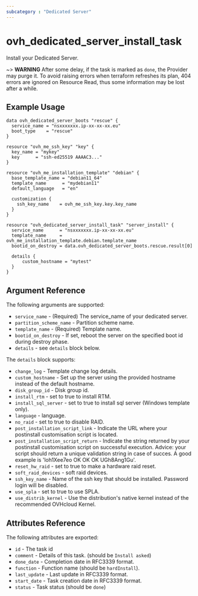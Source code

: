 ```yaml
---
subcategory : "Dedicated Server"
---
```


# ovh_dedicated_server_install_task

Install your Dedicated Server.

~> __WARNING__ After some delay, if the task is marked as `done`, the Provider
may purge it. To avoid raising errors when terraform refreshes its plan, 
404 errors are ignored on Resource Read, thus some information may be lost
after a while.

## Example Usage

```hcl
data ovh_dedicated_server_boots "rescue" {
  service_name = "nsxxxxxxx.ip-xx-xx-xx.eu"
  boot_type    = "rescue"
}

resource "ovh_me_ssh_key" "key" {
  key_name = "mykey"
  key      = "ssh-ed25519 AAAAC3..."
}

resource "ovh_me_installation_template" "debian" {
  base_template_name = "debian11_64"
  template_name      = "mydebian11"
  default_language   = "en"

  customization {
    ssh_key_name    = ovh_me_ssh_key.key.key_name
  }
}

resource "ovh_dedicated_server_install_task" "server_install" {
  service_name      = "nsxxxxxxx.ip-xx-xx-xx.eu"
  template_name     = ovh_me_installation_template.debian.template_name
  bootid_on_destroy = data.ovh_dedicated_server_boots.rescue.result[0]

  details {
      custom_hostname = "mytest"
  }
}
```

## Argument Reference

The following arguments are supported:

* `service_name` - (Required) The service_name of your dedicated server.
* `partition_scheme_name` - Partition scheme name.
* `template_name` - (Required) Template name.
* `bootid_on_destroy` - If set, reboot the server on the specified boot id during destroy phase.
* `details` - see `details` block below.

The `details` block supports:

* `change_log` - Template change log details.
* `custom_hostname` - Set up the server using the provided hostname instead of the default hostname.
* `disk_group_id` - Disk group id.
* `install_rtm` - set to true to install RTM.
* `install_sql_server` - set to true to install sql server (Windows template only).
* `language` - language.
* `no_raid` - set to true to disable RAID.
* `post_installation_script_link` - Indicate the URL where your postinstall customisation script is located.
* `post_installation_script_return` - Indicate the string returned by your postinstall customisation script on successful execution. Advice: your script should return a unique validation string in case of succes. A good example is 'loh1Xee7eo OK OK OK UGh8Ang1Gu'.
* `reset_hw_raid` - set to true to make a hardware raid reset.
* `soft_raid_devices` - soft raid devices.
* `ssh_key_name` - Name of the ssh key that should be installed. Password login will be disabled.
* `use_spla` - set to true to use SPLA.
* `use_distrib_kernel` - Use the distribution's native kernel instead of the recommended OVHcloud Kernel.

## Attributes Reference

The following attributes are exported:

* `id` - The task id
* `comment` - Details of this task. (should be `Install asked`)
* `done_date` - Completion date in RFC3339 format.
* `function` - Function name (should be `hardInstall`).
* `last_update` - Last update in RFC3339 format.
* `start_date` - Task creation date in RFC3339 format.
* `status` - Task status (should be `done`)
